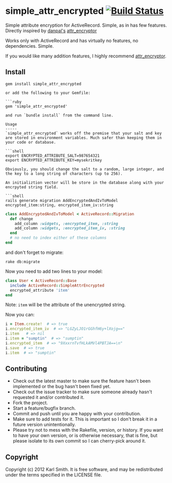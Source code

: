 # simple_attr_encrypted [![Build Status](https://secure.travis-ci.org/threadhead/simple_attr_encrypted.png)](http://travis-ci.org/threadhead/simple_attr_encrypted?branch=master)

Simple attribute encryption for ActiveRecord. Simple, as in has few features. Directly inspired by [danpal's](https://github.com/danpal) [attr_encryptor](https://github.com/danpal/attr_encryptor)

Works only with ActiveRecord and has virtually no features, no dependencies. Simple.

If you would like many addition features, I highly recommend [attr_encryptor](https://github.com/danpal/attr_encryptor).

Install
-------

```shell
gem install simple_attr_encrypted

or add the following to your Gemfile:

```ruby
gem 'simple_attr_encrypted'

and run `bundle install` from the command line.

Usage
-----
`simple_attr_encrypted` works off the premise that your salt and key are stored in environment variables. Much safer than keeping them in your code or database.

```shell
export ENCRYPTED_ATTRIBUTE_SALT=987654321
export ENCRYPTED_ATTRIBUTE_KEY=mysekritkey

Obviously, you should change the salt to a random, large integer, and the key to a long string of characters (up to 256).

An initializtion vector will be store in the database along with your encrpyted string field.

```shell
rails generate migration AddEncryptedAndIvToModel encrypted_item:string, encrypted_item_iv:string
```

```ruby
class AddEncryptedAndIvToModel < ActiveRecord::Migration
  def change
    add_column :widgets, :encrypted_item, :string
    add_column :widgets, :encrypted_item_iv, :string
  end
  # no need to index either of these columns
end
```

and don't forget to migrate:

```shell
rake db:migrate
```

Now you need to add two lines to your model:

```ruby
class User < ActiveRecord::Base
  include ActiveRecord::SimpleAttrEncrypted
  encrypted_attribute 'item'
end
```

Note: `item` will be the attribute of the unencrypted string.

Now you can:

```ruby
i = Item.create!  # => true
i.encrypted_item_iv  # => "LGZyLJO1rGGhfH6y+lXojg=="
i.item   # => nil
i.item = "sumptin"  # => "sumptin"
i.encrypted_item  # => "9XxxrnTvfHLkAMVl4PBTJA==\n"
i.save  # => true
i.item  # => "sumptin"
```



Contributing
------------

* Check out the latest master to make sure the feature hasn't been implemented or the bug hasn't been fixed yet.
* Check out the issue tracker to make sure someone already hasn't requested it and/or contributed it.
* Fork the project.
* Start a feature/bugfix branch.
* Commit and push until you are happy with your contribution.
* Make sure to add tests for it. This is important so I don't break it in a future version unintentionally.
* Please try not to mess with the Rakefile, version, or history. If you want to have your own version, or is otherwise necessary, that is fine, but please isolate to its own commit so I can cherry-pick around it.

Copyright
---------

Copyright (c) 2012 Karl Smith. It is free software, and may be redistributed under the terms specified in the LICENSE file.

